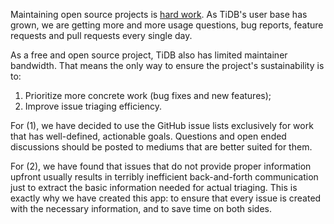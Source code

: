 Maintaining open source projects is <a href="https://nolanlawson.com/2017/03/05/what-it-feels-like-to-be-an-open-source-maintainer/" target="_blank">hard work</a>. As TiDB's user base has grown, we are getting more and more usage questions, bug reports, feature requests and pull requests every single day.

As a free and open source project, TiDB also has limited maintainer bandwidth. That means the only way to ensure the project's sustainability is to:

1. Prioritize more concrete work (bug fixes and new features);
2. Improve issue triaging efficiency.

For (1), we have decided to use the GitHub issue lists exclusively for work that has well-defined, actionable goals. Questions and open ended discussions should be posted to mediums that are better suited for them.

For (2), we have found that issues that do not provide proper information upfront usually results in terribly inefficient back-and-forth communication just to extract the basic information needed for actual triaging. This is exactly why we have created this app: to ensure that every issue is created with the necessary information, and to save time on both sides.
